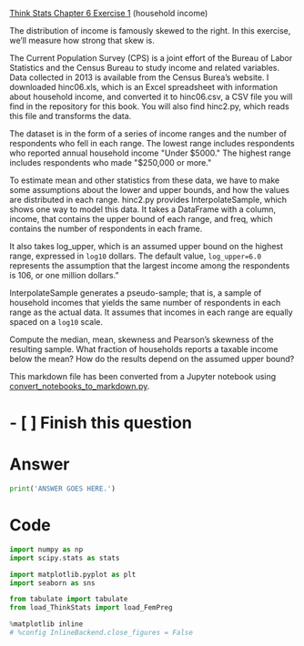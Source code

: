
[Think Stats Chapter 6 Exercise 1](http://greenteapress.com/thinkstats2/html/thinkstats2007.html#toc60) (household income)

The distribution of income is famously skewed to the right. In this exercise, we’ll measure how strong that skew is.

The Current Population Survey (CPS) is a joint effort of the Bureau of Labor Statistics and the Census Bureau to study income and related variables. Data collected in 2013 is available from the Census Burea’s website. I downloaded hinc06.xls, which is an Excel spreadsheet with information about household income, and converted it to hinc06.csv, a CSV file you will find in the repository for this book. You will also find hinc2.py, which reads this file and transforms the data.

The dataset is in the form of a series of income ranges and the number of respondents who fell in each range. The lowest range includes respondents who reported annual household income "Under \$5000." The highest range includes respondents who made "$250,000 or more."

To estimate mean and other statistics from these data, we have to make some assumptions about the lower and upper bounds, and how the values are distributed in each range. hinc2.py provides InterpolateSample, which shows one way to model this data. It takes a DataFrame with a column, income, that contains the upper bound of each range, and freq, which contains the number of respondents in each frame.

It also takes log_upper, which is an assumed upper bound on the highest range, expressed in `log10` dollars. The default value, `log_upper=6.0` represents the assumption that the largest income among the respondents is 106, or one million dollars.”

InterpolateSample generates a pseudo-sample; that is, a sample of household incomes that yields the same number of respondents in each range as the actual data. It assumes that incomes in each range are equally spaced on a `log10` scale.

Compute the median, mean, skewness and Pearson’s skewness of the resulting sample. What fraction of households reports a taxable income below the mean? How do the results depend on the assumed upper bound?

This markdown file has been converted from a Jupyter notebook using [convert_notebooks_to_markdown.py](./convert_notebooks_to_markdown.py).


# - [ ] Finish this question

# Answer


```python
print('ANSWER GOES HERE.')
```

# Code


```python
import numpy as np
import scipy.stats as stats

import matplotlib.pyplot as plt
import seaborn as sns

from tabulate import tabulate
from load_ThinkStats import load_FemPreg

%matplotlib inline
# %config InlineBackend.close_figures = False
```
